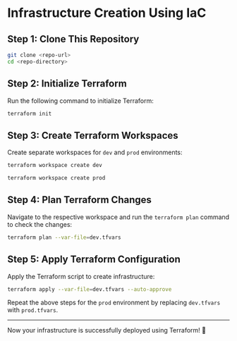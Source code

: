 # Infrastructure Creation Using IaC

## **Step 1: Clone This Repository**

```bash
git clone <repo-url>
cd <repo-directory>
```

## **Step 2: Initialize Terraform**
Run the following command to initialize Terraform:

```bash
terraform init
```

## **Step 3: Create Terraform Workspaces**
Create separate workspaces for `dev` and `prod` environments:

```bash
terraform workspace create dev
```

```bash
terraform workspace create prod
```

## **Step 4: Plan Terraform Changes**
Navigate to the respective workspace and run the `terraform plan` command to check the changes:

```bash
terraform plan --var-file=dev.tfvars
```

## **Step 5: Apply Terraform Configuration**
Apply the Terraform script to create infrastructure:

```bash
terraform apply --var-file=dev.tfvars --auto-approve
```

Repeat the above steps for the `prod` environment by replacing `dev.tfvars` with `prod.tfvars`.

---

Now your infrastructure is successfully deployed using Terraform! 🚀

